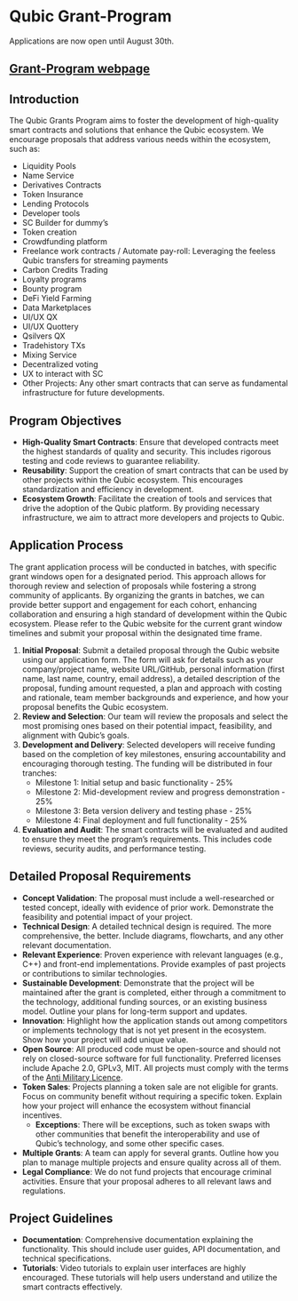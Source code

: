 # Qubic Grant-Program

Applications are now open until August 30th.

## [Grant-Program webpage](https://grants.qubic.org/)

## Introduction

The Qubic Grants Program aims to foster the development of high-quality smart contracts and solutions that enhance the Qubic ecosystem. We encourage proposals that address various needs within the ecosystem, such as:

- Liquidity Pools
- Name Service
- Derivatives Contracts
- Token Insurance
- Lending Protocols
- Developer tools
- SC Builder for dummy’s
- Token creation
- Crowdfunding platform
- Freelance work contracts / Automate pay-roll: Leveraging the feeless Qubic transfers for streaming payments
- Carbon Credits Trading
- Loyalty programs
- Bounty program
- DeFi Yield Farming
- Data Marketplaces
- UI/UX QX
- UI/UX Quottery
- Qsilvers QX
- Tradehistory TXs
- Mixing Service
- Decentralized voting
- UX to interact with SC
- Other Projects: Any other smart contracts that can serve as fundamental infrastructure for future developments.

## Program Objectives

- **High-Quality Smart Contracts**: Ensure that developed contracts meet the highest standards of quality and security. This includes rigorous testing and code reviews to guarantee reliability.
- **Reusability**: Support the creation of smart contracts that can be used by other projects within the Qubic ecosystem. This encourages standardization and efficiency in development.
- **Ecosystem Growth**: Facilitate the creation of tools and services that drive the adoption of the Qubic platform. By providing necessary infrastructure, we aim to attract more developers and projects to Qubic.

## Application Process

The grant application process will be conducted in batches, with specific grant windows open for a designated period. This approach allows for thorough review and selection of proposals while fostering a strong community of applicants. By organizing the grants in batches, we can provide better support and engagement for each cohort, enhancing collaboration and ensuring a high standard of development within the Qubic ecosystem. Please refer to the Qubic website for the current grant window timelines and submit your proposal within the designated time frame.

1. **Initial Proposal**: Submit a detailed proposal through the Qubic website using our application form. The form will ask for details such as your company/project name, website URL/GitHub, personal information (first name, last name, country, email address), a detailed description of the proposal, funding amount requested, a plan and approach with costing and rationale, team member backgrounds and experience, and how your proposal benefits the Qubic ecosystem.
2. **Review and Selection**: Our team will review the proposals and select the most promising ones based on their potential impact, feasibility, and alignment with Qubic’s goals.
3. **Development and Delivery**: Selected developers will receive funding based on the completion of key milestones, ensuring accountability and encouraging thorough testing. The funding will be distributed in four tranches:
    - Milestone 1: Initial setup and basic functionality - 25%
    - Milestone 2: Mid-development review and progress demonstration - 25%
    - Milestone 3: Beta version delivery and testing phase - 25%
    - Milestone 4: Final deployment and full functionality - 25%
4. **Evaluation and Audit**: The smart contracts will be evaluated and audited to ensure they meet the program’s requirements. This includes code reviews, security audits, and performance testing.

## Detailed Proposal Requirements

- **Concept Validation**: The proposal must include a well-researched or tested concept, ideally with evidence of prior work. Demonstrate the feasibility and potential impact of your project.
- **Technical Design**: A detailed technical design is required. The more comprehensive, the better. Include diagrams, flowcharts, and any other relevant documentation.
- **Relevant Experience**: Proven experience with relevant languages (e.g., C++) and front-end implementations. Provide examples of past projects or contributions to similar technologies.
- **Sustainable Development**: Demonstrate that the project will be maintained after the grant is completed, either through a commitment to the technology, additional funding sources, or an existing business model. Outline your plans for long-term support and updates.
- **Innovation**: Highlight how the application stands out among competitors or implements technology that is not yet present in the ecosystem. Show how your project will add unique value.
- **Open Source**: All produced code must be open-source and should not rely on closed-source software for full functionality. Preferred licenses include Apache 2.0, GPLv3, MIT. All projects must comply with the terms of the [Anti Military Licence](https://github.com/computor-tools/qubic-crypto/blob/main/LICENSE).
- **Token Sales**: Projects planning a token sale are not eligible for grants. Focus on community benefit without requiring a specific token. Explain how your project will enhance the ecosystem without financial incentives.
  - **Exceptions**: There will be exceptions, such as token swaps with other communities that benefit the interoperability and use of Qubic’s technology, and some other specific cases.
- **Multiple Grants**: A team can apply for several grants. Outline how you plan to manage multiple projects and ensure quality across all of them.
- **Legal Compliance**: We do not fund projects that encourage criminal activities. Ensure that your proposal adheres to all relevant laws and regulations.

## Project Guidelines

- **Documentation**: Comprehensive documentation explaining the functionality. This should include user guides, API documentation, and technical specifications.
- **Tutorials**: Video tutorials to explain user interfaces are highly encouraged. These tutorials will help users understand and utilize the smart contracts effectively.
